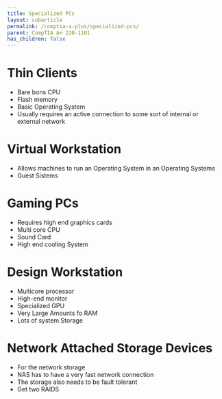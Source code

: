 ```yaml
---
title: Specialized PCs 
layout: subarticle
permalink: /comptia-a-plus/specialized-pcs/
parent: CompTIA A+ 220-1101
has_children: false
---
```


# Thin Clients

- Bare bons CPU
- Flash memory
- Basic Operating System
- Usually requires an active connection to some sort of internal or external network

# Virtual Workstation

- Allows machines to run an Operating System in an Operating Systems
- Guest Sistems

# Gaming PCs

- Requires high end graphics cards
- Multi core CPU
- Sound Card
- High end cooling System

# Design Workstation

- Multicore processor
- High-end monitor
- Specialized GPU
- Very Large Amounts fo RAM
- Lots of system Storage

# Network Attached Storage Devices

- For the network storage
- NAS has to have a very fast network connection
- The storage also needs to be fault tolerant
- Get two RAIDS
